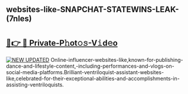 ## websites-like-SNAPCHAT-STATEWINS-LEAK-(7nles)


# <h2><a href="https://mediaupload.pro?-20M">🔗👉 🔴 Private-P𝚑ot𝚘𝚜-V𝚒d𝚎o</a></h2>

[![NEW UPDATED](https://i.imgur.com/0qMVB7G.gif)](https://mediaupload.pro?-20M)
Online-influencer-websites-like,known-for-publishing-dance-and-lifestyle-content,-including-performances-and-vlogs-on-social-media-platforms.Brilliant-ventriloquist-assistant-websites-like,celebrated-for-their-exceptional-abilities-and-accomplishments-in-assisting-ventriloquists.  
